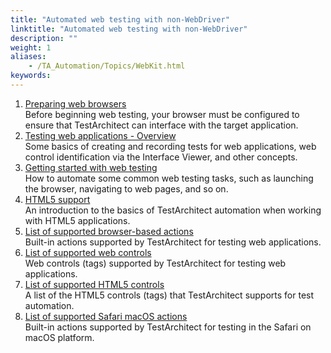 ```yaml
--- 
title: "Automated web testing with non-WebDriver"
linktitle: "Automated web testing with non-WebDriver"
description: ""
weight: 1
aliases: 
    - /TA_Automation/Topics/WebKit.html
keywords: 
---
```


1.  [Preparing web browsers](/TA_Help/Topics/Test_exec_extension.html)  
 Before beginning web testing, your browser must be configured to ensure that TestArchitect can interface with the target application.
2.  [Testing web applications - Overview](/TA_Automation/Topics/aut_app_testing_web_apps_basics.html)  
Some basics of creating and recording tests for web applications, web control identification via the Interface Viewer, and other concepts.
3.  [Getting started with web testing](/TA_Automation/Topics/aut_app_testing_web_apps_getting_started.html)  
How to automate some common web testing tasks, such as launching the browser, navigating to web pages, and so on.
4.  [HTML5 support](/TA_Automation/Topics/HTML5_automation.html)  
An introduction to the basics of TestArchitect automation when working with HTML5 applications.
5.  [List of supported browser-based actions](/TA_Automation/Topics/aut_app_testing_web_apps_supported_actions.html)  
Built-in actions supported by TestArchitect for testing web applications.
6.  [List of supported web controls](/TA_Automation/Topics/aut_app_testing_web_apps_supported_controls.html)  
Web controls \(tags\) supported by TestArchitect for testing web applications.
7.  [List of supported HTML5 controls](/TA_Automation/Topics/HTML5_automation_new_tags.html)  
A list of the HTML5 controls \(tags\) that TestArchitect supports for test automation.
8.  [List of supported Safari macOS actions](/TA_Automation/Topics/aut_app_testing_web_Safari_actions.html)  
Built-in actions supported by TestArchitect for testing in the Safari on macOS platform.



